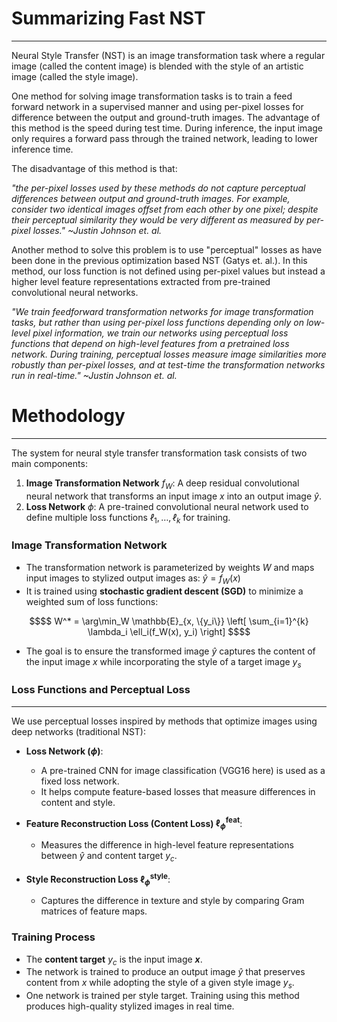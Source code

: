 # Summarizing Fast NST

---

Neural Style Transfer (NST) is an image transformation task where a regular image (called the content image) is blended with the style of an artistic image (called the style image).

One method for solving image transformation tasks is to train a feed forward network in a supervised manner and using per-pixel losses for difference between the output and ground-truth images. The advantage of this method is the speed during test time. During inference, the input image only requires a forward pass through the trained network, leading to lower inference time.

The disadvantage of this method is that:

*"the per-pixel losses used by these methods do not capture perceptual differences between output and ground-truth images. For example, consider two identical images offset from each other by one pixel; despite their perceptual similarity they would be very different as measured by per-pixel losses."*
*~Justin Johnson et. al.*

Another method to solve this problem is to use "perceptual" losses as have been done in the previous optimization based NST (Gatys et. al.). In this method, our loss function is not defined using per-pixel values but instead a higher level feature representations extracted from pre-trained convolutional neural networks.

*"We train feedforward transformation networks for image transformation tasks, but rather than using per-pixel loss functions depending only on low-level pixel information, we train our networks using perceptual loss functions that depend on high-level features from a pretrained loss network. During training, perceptual losses measure image similarities more robustly than per-pixel losses, and at test-time the transformation networks run in real-time."*
*~Justin Johnson et. al.*

# Methodology

---

The system for neural style transfer transformation task consists of two main components:

1. **Image Transformation Network** $f_W$: A deep residual convolutional neural network that transforms an input image $x$ into an output image $\hat{y}$.
2. **Loss Network** $\phi$: A pre-trained convolutional neural network used to define multiple loss functions $ℓ_1,…,ℓ_k$ for training.

### Image Transformation Network

- The transformation network is parameterized by weights $W$ and maps input images to stylized output images as: $\hat{y} = f_W (x)$
- It is trained using **stochastic gradient descent (SGD)** to minimize a weighted sum of loss functions:
```math
$$
W^* = \arg\min_W \mathbb{E}_{x, \{y_i\}} \left[ \sum_{i=1}^{k} \lambda_i \ell_i(f_W(x), y_i) \right]
$$
```
- The goal is to ensure the transformed image $\hat{y}$ captures the content of the input image $x$ while incorporating the style of a target image $y_s$

### Loss Functions and Perceptual Loss

---

We use perceptual losses inspired by methods that optimize images using deep networks (traditional NST):

- **Loss Network ($\phi$)**:

  - A pre-trained CNN for image classification (VGG16 here) is used as a fixed loss network.
  - It helps compute feature-based losses that measure differences in content and style.
- **Feature Reconstruction Loss (Content Loss) $\ell_{\phi}^{\text{feat}}$**:

  - Measures the difference in high-level feature representations between $\hat{y}$ and content target $y_c$.
- **Style Reconstruction Loss $\ell_{\phi}^{\text{style}}$**:

  - Captures the difference in texture and style by comparing Gram matrices of feature maps.

### Training Process

- The **content target** $y_c$ is the input image **$x$**.
- The network is trained to produce an output image $\hat{y}$ that preserves content from $x$ while adopting the style of a given style image $y_s$.
- One network is trained per style target.
  Training using this method produces high-quality stylized images in real time.
